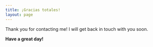 ```yaml
---
title: ¡Gracias totales!
layout: page
---
```


Thank you for contacting me! I will get back in touch with you soon.

**Have a great day!**
